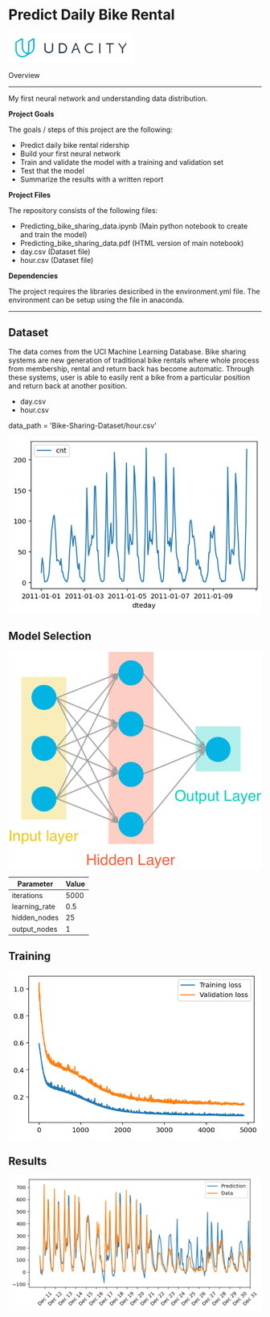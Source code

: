 # Predict Daily Bike Rental

<img src="./udacity.PNG" alt="Udacity" width="250px"/>

Overview

---

My first neural network and understanding data distribution. 

**Project Goals**

The goals / steps of this project are the following:
* Predict daily bike rental ridership
* Build your first neural network
* Train and validate the model with a training and validation set
* Test that the model
* Summarize the results with a written report

**Project Files**

The repository consists of the following files: 
* Predicting_bike_sharing_data.ipynb (Main python notebook to create and train the model)
* Predicting_bike_sharing_data.pdf (HTML version of main notebook)
* day.csv (Dataset file)
* hour.csv (Dataset file)


[//]: # (Image References)

[image1]: ./assets/data.png "Explore Data"
[image2]: ./assets/learning.png "Learning"
[image3]: ./assets/neural_network.png "Model"
[image4]: ./assets/results.png "Results"


**Dependencies**

The project requires the libraries desicribed in the environment.yml file. The environment can be setup using the file in anaconda. 

---

## Dataset

The data comes from the UCI Machine Learning Database. Bike sharing systems are new generation of traditional bike rentals where whole process from membership, rental and return back has become automatic. Through these systems, user is able to easily rent a bike from a particular position and return back at another position. 

- day.csv
- hour.csv

data_path = 'Bike-Sharing-Dataset/hour.csv'

![image1]

## Model Selection

![image3]

| Parameter | Value |
| --- | ----------- |
| iterations | 5000 |
| learning_rate | 0.5 |
| hidden_nodes | 25 |
| output_nodes | 1 |

## Training

![image2]

## Results

![image4]
